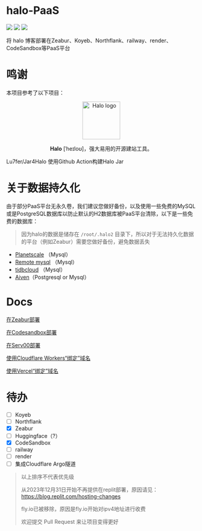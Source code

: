 # halo-PaaS
![](https://badgen.net/github/license/V-UwU/halo-PaaS) ![](https://badgen.net/github/release/V-UwU/halo-PaaS/stable) ![](https://badgen.net/github/stars/V-UwU/halo-PaaS)

将 halo 博客部署在Zeabur、Koyeb、Northflank、railway、render、CodeSandbox等PaaS平台


# 鸣谢
本项目参考了以下项目：
<p align="center">
    <a href="https://halo.run" target="_blank" rel="noopener noreferrer">
        <img width="100" src="https://halo.run/logo" alt="Halo logo" />
    </a>
</p>
<p align="center"><b>Halo</b> [ˈheɪloʊ]，强大易用的开源建站工具。</p>


Lu7fer/Jar4Halo 使用Github Action构建Halo Jar

# 关于数据持久化
由于部分PaaS平台无永久卷，我们建议您做好备份，以及使用一些免费的MySQL或是PostgreSQL数据库以防止默认的H2数据库被PaaS平台清除，以下是一些免费的数据库：

> 因为halo的数据是储存在 `/root/.halo2` 目录下，所以对于无法持久化数据的平台（例如Zeabur）需要您做好备份，避免数据丢失

- [Planetscale](https://app.planetscale.com/) （Mysql）
- [Remote mysql](https://remotemysql.com/) （Mysql）
- [tidbcloud](https://tidbcloud.com) （Mysql）
- [Aiven](https://console.aiven.io/)（Postgresql or Mysql）

# Docs

[在Zeabur部署](https://github.com/V-Official-233/halo-PaaS/blob/main/docs/Zeabur.md)

[在Codesandbox部署](https://github.com/V-Official-233/halo-PaaS/blob/main/docs/Codesandbox.md)

[在Serv00部署](https://github.com/V-Official-233/halo-PaaS/blob/main/docs/Serv00.md)

[使用Cloudflare Workers“绑定”域名](https://github.com/V-Official-233/halo-PaaS/blob/main/docs/Cloudflare-Workers.md)

[使用Vercel“绑定”域名](https://github.com/V-Official-233/halo-PaaS/blob/main/docs/Vercel.md)


# 待办
- [ ] Koyeb
- [ ] Northflank
- [x] Zeabur
- [ ] Huggingface（?）
- [x] CodeSandbox
- [ ] railway
- [ ] render
- [ ] 集成Cloudflare Argo隧道

> 以上排序不代表优先级
>
> 从2023年12月31日开始不再提供在replit部署，原因请见：https://blog.replit.com/hosting-changes
>
> fly.io已被移除，原因是fly.io开始对ipv4地址进行收费
> 
> 欢迎提交 Pull Request 来让项目变得更好
